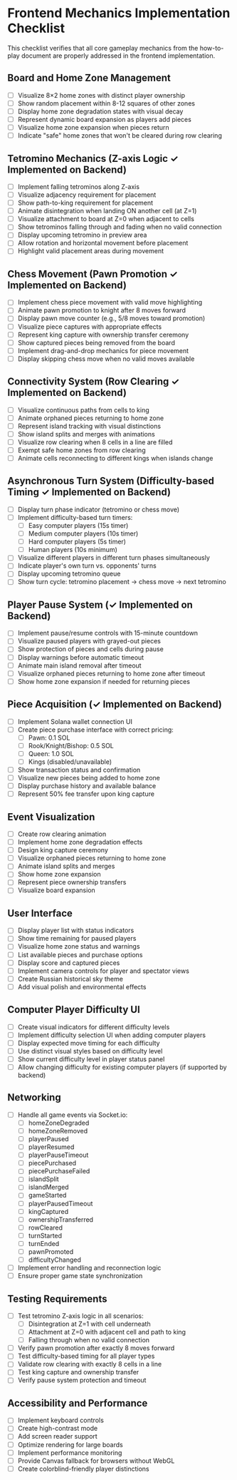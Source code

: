 # Frontend Mechanics Implementation Checklist

This checklist verifies that all core gameplay mechanics from the how-to-play document are properly addressed in the frontend implementation.

## Board and Home Zone Management

- [ ] Visualize 8×2 home zones with distinct player ownership
- [ ] Show random placement within 8-12 squares of other zones
- [ ] Display home zone degradation states with visual decay
- [ ] Represent dynamic board expansion as players add pieces
- [ ] Visualize home zone expansion when pieces return
- [ ] Indicate "safe" home zones that won't be cleared during row clearing

## Tetromino Mechanics (Z-axis Logic ✓ Implemented on Backend)

- [ ] Implement falling tetrominos along Z-axis
- [ ] Visualize adjacency requirement for placement
- [ ] Show path-to-king requirement for placement
- [ ] Animate disintegration when landing ON another cell (at Z=1)
- [ ] Visualize attachment to board at Z=0 when adjacent to cells
- [ ] Show tetrominos falling through and fading when no valid connection
- [ ] Display upcoming tetromino in preview area
- [ ] Allow rotation and horizontal movement before placement
- [ ] Highlight valid placement areas during movement

## Chess Movement (Pawn Promotion ✓ Implemented on Backend)

- [ ] Implement chess piece movement with valid move highlighting
- [ ] Animate pawn promotion to knight after 8 moves forward
- [ ] Display pawn move counter (e.g., 5/8 moves toward promotion)
- [ ] Visualize piece captures with appropriate effects
- [ ] Represent king capture with ownership transfer ceremony
- [ ] Show captured pieces being removed from the board
- [ ] Implement drag-and-drop mechanics for piece movement
- [ ] Display skipping chess move when no valid moves available

## Connectivity System (Row Clearing ✓ Implemented on Backend)

- [ ] Visualize continuous paths from cells to king
- [ ] Animate orphaned pieces returning to home zone
- [ ] Represent island tracking with visual distinctions
- [ ] Show island splits and merges with animations
- [ ] Visualize row clearing when 8 cells in a line are filled
- [ ] Exempt safe home zones from row clearing
- [ ] Animate cells reconnecting to different kings when islands change

## Asynchronous Turn System (Difficulty-based Timing ✓ Implemented on Backend)

- [ ] Display turn phase indicator (tetromino or chess move)
- [ ] Implement difficulty-based turn timers:
  - [ ] Easy computer players (15s timer)
  - [ ] Medium computer players (10s timer)
  - [ ] Hard computer players (5s timer)
  - [ ] Human players (10s minimum)
- [ ] Visualize different players in different turn phases simultaneously
- [ ] Indicate player's own turn vs. opponents' turns
- [ ] Display upcoming tetromino queue
- [ ] Show turn cycle: tetromino placement → chess move → next tetromino

## Player Pause System (✓ Implemented on Backend)

- [ ] Implement pause/resume controls with 15-minute countdown
- [ ] Visualize paused players with grayed-out pieces
- [ ] Show protection of pieces and cells during pause
- [ ] Display warnings before automatic timeout
- [ ] Animate main island removal after timeout
- [ ] Visualize orphaned pieces returning to home zone after timeout
- [ ] Show home zone expansion if needed for returning pieces

## Piece Acquisition (✓ Implemented on Backend)

- [ ] Implement Solana wallet connection UI
- [ ] Create piece purchase interface with correct pricing:
  - [ ] Pawn: 0.1 SOL
  - [ ] Rook/Knight/Bishop: 0.5 SOL
  - [ ] Queen: 1.0 SOL
  - [ ] Kings (disabled/unavailable)
- [ ] Show transaction status and confirmation
- [ ] Visualize new pieces being added to home zone
- [ ] Display purchase history and available balance
- [ ] Represent 50% fee transfer upon king capture

## Event Visualization

- [ ] Create row clearing animation
- [ ] Implement home zone degradation effects
- [ ] Design king capture ceremony
- [ ] Visualize orphaned pieces returning to home zone
- [ ] Animate island splits and merges
- [ ] Show home zone expansion
- [ ] Represent piece ownership transfers
- [ ] Visualize board expansion

## User Interface

- [ ] Display player list with status indicators
- [ ] Show time remaining for paused players
- [ ] Visualize home zone status and warnings
- [ ] List available pieces and purchase options
- [ ] Display score and captured pieces
- [ ] Implement camera controls for player and spectator views
- [ ] Create Russian historical sky theme
- [ ] Add visual polish and environmental effects

## Computer Player Difficulty UI

- [ ] Create visual indicators for different difficulty levels
- [ ] Implement difficulty selection UI when adding computer players
- [ ] Display expected move timing for each difficulty
- [ ] Use distinct visual styles based on difficulty level
- [ ] Show current difficulty level in player status panel
- [ ] Allow changing difficulty for existing computer players (if supported by backend)

## Networking

- [ ] Handle all game events via Socket.io:
  - [ ] homeZoneDegraded
  - [ ] homeZoneRemoved
  - [ ] playerPaused
  - [ ] playerResumed
  - [ ] playerPauseTimeout
  - [ ] piecePurchased
  - [ ] piecePurchaseFailed
  - [ ] islandSplit
  - [ ] islandMerged
  - [ ] gameStarted
  - [ ] playerPausedTimeout
  - [ ] kingCaptured
  - [ ] ownershipTransferred
  - [ ] rowCleared
  - [ ] turnStarted
  - [ ] turnEnded
  - [ ] pawnPromoted
  - [ ] difficultyChanged
- [ ] Implement error handling and reconnection logic
- [ ] Ensure proper game state synchronization

## Testing Requirements

- [ ] Test tetromino Z-axis logic in all scenarios:
  - [ ] Disintegration at Z=1 with cell underneath
  - [ ] Attachment at Z=0 with adjacent cell and path to king
  - [ ] Falling through when no valid connection
- [ ] Verify pawn promotion after exactly 8 moves forward
- [ ] Test difficulty-based timing for all player types
- [ ] Validate row clearing with exactly 8 cells in a line
- [ ] Test king capture and ownership transfer
- [ ] Verify pause system protection and timeout

## Accessibility and Performance

- [ ] Implement keyboard controls
- [ ] Create high-contrast mode
- [ ] Add screen reader support
- [ ] Optimize rendering for large boards
- [ ] Implement performance monitoring
- [ ] Provide Canvas fallback for browsers without WebGL
- [ ] Create colorblind-friendly player distinctions 